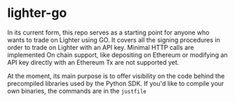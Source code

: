 # lighter-go

In its current form, this repo serves as a starting point for anyone who wants to trade on Lighter using GO.
It covers all the signing procedures in order to trade on Lighter with an API key.
Minimal HTTP calls are implemented 
On chain support, like depositing on Ethereum or modifying an API key directly with an Ethereum Tx are not supported yet. 

At the moment, its main purpose is to offer visibility on the code behind the precompiled libraries used by the Python SDK.
If you'd like to compile your own binaries, the commands are in the `justfile`